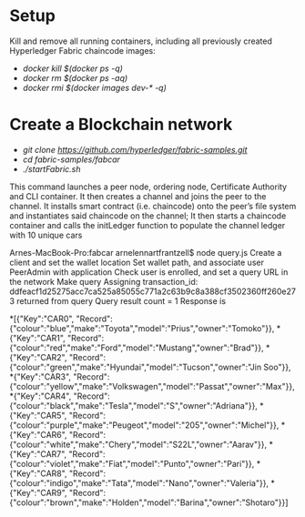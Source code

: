 # Setup

Kill and remove all running containers, including all previously created Hyperledger Fabric chaincode images:
* _docker kill $(docker ps -q)_
* _docker rm $(docker ps -aq)_
* _docker rmi $(docker images dev-* -q)_

# Create a Blockchain network
* _git clone https://github.com/hyperledger/fabric-samples.git_
* _cd fabric-samples/fabcar_
* _./startFabric.sh_

This command launches a peer node, ordering node, Certificate Authority and CLI container. It then 
creates a channel and joins the peer to the channel.
It installs smart contract (i.e. chaincode) onto the peer’s file system and instantiates said chaincode on the channel; It then starts a chaincode container and calls the initLedger function to populate the channel ledger with 10 unique cars

Arnes-MacBook-Pro:fabcar arnelennartfrantzell$ node query.js
Create a client and set the wallet location
Set wallet path, and associate user  PeerAdmin  with application
Check user is enrolled, and set a query URL in the network
Make query
Assigning transaction_id:  ddfeacf1d25275acc7ca525a85055c771a2c63b9c8a388cf3502360ff260e273
returned from query
Query result count =  1
Response is  

*[{"Key":"CAR0", "Record":{"colour":"blue","make":"Toyota","model":"Prius","owner":"Tomoko"}},
*{"Key":"CAR1", "Record":{"colour":"red","make":"Ford","model":"Mustang","owner":"Brad"}},
*{"Key":"CAR2", "Record": {"colour":"green","make":"Hyundai","model":"Tucson","owner":"Jin Soo"}},
*{"Key":"CAR3", "Record": {"colour":"yellow","make":"Volkswagen","model":"Passat","owner":"Max"}},
*{"Key":"CAR4", "Record":{"colour":"black","make":"Tesla","model":"S","owner":"Adriana"}},
*{"Key":"CAR5", "Record":{"colour":"purple","make":"Peugeot","model":"205","owner":"Michel"}},
*{"Key":"CAR6", "Record":{"colour":"white","make":"Chery","model":"S22L","owner":"Aarav"}},
*{"Key":"CAR7", "Record":{"colour":"violet","make":"Fiat","model":"Punto","owner":"Pari"}},
*{"Key":"CAR8", "Record":{"colour":"indigo","make":"Tata","model":"Nano","owner":"Valeria"}},
*{"Key":"CAR9", "Record":{"colour":"brown","make":"Holden","model":"Barina","owner":"Shotaro"}}]
